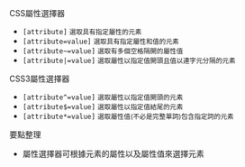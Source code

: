 CSS屬性選擇器
- `[attribute]` <small>選取具有指定屬性的元素</small>
- `[attribute=value]` <small>選取具有指定屬性和值的元素</small>
- `[attribute~=value]` <small>選取有多個空格隔開的屬性值</small>
- `[attribute|=value]` <small>選取屬性以指定值開頭且值以連字元分隔的元素</small>

CSS3屬性選擇器
- `[attribute^=value]` <small>選取屬性以指定值開頭的元素</small>
- `[attribute$=value]` <small>選取屬性以指定值結尾的元素</small>
- `[attribute*=value]` <small>選取屬性值(不必是完整單詞)包含指定詞的元素</small>

要點整理
- 屬性選擇器可根據元素的屬性以及屬性值來選擇元素